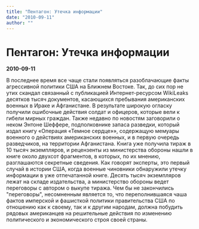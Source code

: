 ```yaml
---
title: "Пентагон: Утечка информации"
date: "2010-09-11"
author: ""
---
```


# Пентагон: Утечка информации

**2010-09-11** 

В последнее время все чаще стали появляться разоблачающие факты агрессивной политики США на Ближнем Востоке. Так, до сих пор не утих скандал связанный с публикацией Интернет-ресурсом WikiLeaks десятков тысяч документов, касающихся пребывания американских военных в Ираке и Афганистане. В результате широкую огласку получили ошибочные действия солдат и офицеров, которые вели к гибели мирных граждан. Также недавно по новостям заговорили о неком Энтоне Шеффере, подполковнике запаса разведки, который издал книгу «Операция «Темное сердце»», содержащую мемуары военного о действиях американских военных, и в первую очередь разведчиков, на территории Афганистана. Книга уже получила тираж в 10 тысяч экземпляров, и рецензенты из министерства обороны нашли в книге около двухсот фрагментов, в которых, по их мнению, разглашаются секретные сведения. Как говорят эксперты, это первый случай в истории США, когда военные чиновники обнаружили утечку информации в уже отпечатанной книге. Десять тысяч экземпляров лежат на складе издательства, а министерство обороны ведет переговоры с автором о выкупе тиража. Чем бы не закончились "переговоры", несомненным является то, что переполнившаяся чаша фактов имперской и фашисткой политики правительства США по отношению как к своему, так и к другим народам, должна побудить рядовых американцев на решительные действия по изменению политического и экономического строя своей страны.